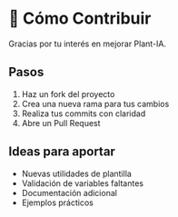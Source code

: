 # 🤝 Cómo Contribuir

Gracias por tu interés en mejorar Plant-IA.

## Pasos

1. Haz un fork del proyecto
2. Crea una nueva rama para tus cambios
3. Realiza tus commits con claridad
4. Abre un Pull Request

## Ideas para aportar

- Nuevas utilidades de plantilla
- Validación de variables faltantes
- Documentación adicional
- Ejemplos prácticos